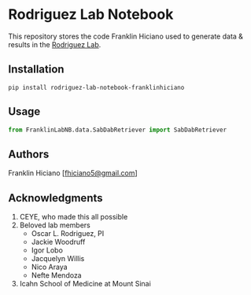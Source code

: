 # Rodriguez Lab Notebook

This repository stores the code Franklin Hiciano used to generate data & results in the [Rodriguez Lab](https://oscarlr.github.io/).

## Installation
```
pip install rodriguez-lab-notebook-franklinhiciano
```

## Usage
```python
from FranklinLabNB.data.SabDabRetriever import SabDabRetriever
```
## Authors
Franklin Hiciano
[fhiciano5@gmail.com]

## Acknowledgments

1. CEYE, who made this all possible
2. Beloved lab members
   - Oscar L. Rodriguez, PI
   - Jackie Woodruff
   - Igor Lobo
   - Jacquelyn Willis
   - Nico Araya
   - Nefte Mendoza
3. Icahn School of Medicine at Mount Sinai
